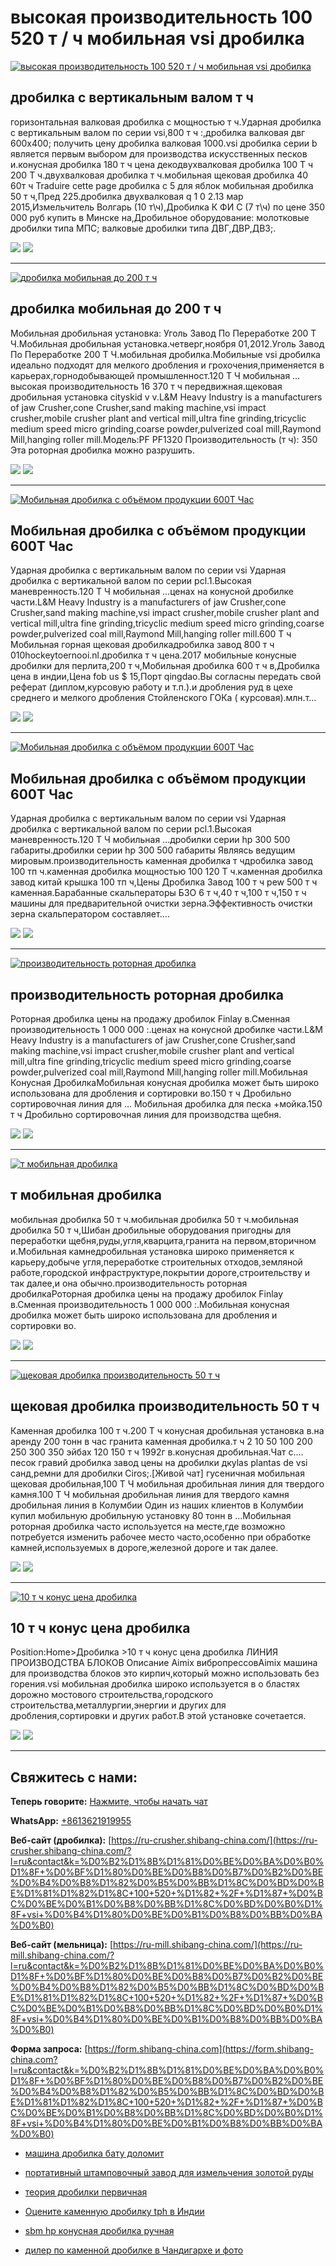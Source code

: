 # высокая производительность 100 520 т / ч мобильная vsi дробилка

<a href="https://swt.shibang-china.com/?l=ru&img&k=%D0%B2%D1%8B%D1%81%D0%BE%D0%BA%D0%B0%D1%8F+%D0%BF%D1%80%D0%BE%D0%B8%D0%B7%D0%B2%D0%BE%D0%B4%D0%B8%D1%82%D0%B5%D0%BB%D1%8C%D0%BD%D0%BE%D1%81%D1%82%D1%8C+100+520+%D1%82+%2F+%D1%87+%D0%BC%D0%BE%D0%B1%D0%B8%D0%BB%D1%8C%D0%BD%D0%B0%D1%8F+vsi+%D0%B4%D1%80%D0%BE%D0%B1%D0%B8%D0%BB%D0%BA%D0%B0" target="_blank">![высокая производительность 100 520 т / ч мобильная vsi дробилка](http://static.shibang-china.com/all-800x300/1376.jpg)</a>

## дробилка с вертикальным валом т ч
горизонтальная валковая дробилка с мощностью т ч.Ударная дробилка с вертикальным валом по серии vsi,800 т ч :,дробилка валковая двг 600х400; получить цену дробилка валковая 1000.vsi дробилка серии b является первым выбором для производства искусственных песков и.конусная дробилка 180 т ч цена декодвухвалковая дробилка 100 Т ч 200 Т ч.двухвалковая дробилка т ч.мобильная щековая дробилка 40 60т ч Traduire cette page дробилка с 5 для яблок мобильная дробилка 50 т ч,Пред 225.дробилка двухвалковая q 1 0 2.13 мар 2015,Измельчитель Волгарь (10 т\ч),Дробилка К ФИ С (7 т\ч) по цене 350 000 руб купить в Минске на,Дробильное оборудование: молотковые дробилки типа МПС; валковые дробилки типа ДВГ,ДВР,ДВЗ;.


<a href="https://whatsapp.shibangsoft.com/WhatsApp.php" target="_blank" title="WhatsApp">![](http://static.shibang-china.com/icon/whatsapp.png)</a> <a href="https://swt.shibang-china.com/?l=ru&icon&k=%D0%B2%D1%8B%D1%81%D0%BE%D0%BA%D0%B0%D1%8F+%D0%BF%D1%80%D0%BE%D0%B8%D0%B7%D0%B2%D0%BE%D0%B4%D0%B8%D1%82%D0%B5%D0%BB%D1%8C%D0%BD%D0%BE%D1%81%D1%82%D1%8C+100+520+%D1%82+%2F+%D1%87+%D0%BC%D0%BE%D0%B1%D0%B8%D0%BB%D1%8C%D0%BD%D0%B0%D1%8F+vsi+%D0%B4%D1%80%D0%BE%D0%B1%D0%B8%D0%BB%D0%BA%D0%B0" target="_blank">![](http://static.shibang-china.com/icon/chat-ru.png)</a>

---

<a href="https://swt.shibang-china.com/?l=ru&img&k=%D0%B2%D1%8B%D1%81%D0%BE%D0%BA%D0%B0%D1%8F+%D0%BF%D1%80%D0%BE%D0%B8%D0%B7%D0%B2%D0%BE%D0%B4%D0%B8%D1%82%D0%B5%D0%BB%D1%8C%D0%BD%D0%BE%D1%81%D1%82%D1%8C+100+520+%D1%82+%2F+%D1%87+%D0%BC%D0%BE%D0%B1%D0%B8%D0%BB%D1%8C%D0%BD%D0%B0%D1%8F+vsi+%D0%B4%D1%80%D0%BE%D0%B1%D0%B8%D0%BB%D0%BA%D0%B0" target="_blank">![дробилка мобильная до 200 т ч](http://static.shibang-china.com/all-800x300/1068.jpg)</a>

## дробилка мобильная до 200 т ч
Мобильная дробильная установка: Уголь Завод По Переработке 200 Т Ч.Мобильная дробильная установка.четверг,ноября 01,2012.Уголь Завод По Переработке 200 Т Ч.мобильная дробилка.Мобильные vsi дробилка идеально подходят для мелкого дробления и грохочения,применяется в карьерах,горнодобывающей промышленност.120 Т Ч мобильная …высокая производительность 16 370 т ч передвижная.щековая дробильная установка cityskid v v.L&amp;M Heavy Industry is a manufacturers of jaw Crusher,cone Crusher,sand making machine,vsi impact crusher,mobile crusher plant and vertical mill,ultra fine grinding,tricyclic medium speed micro grinding,coarse powder,pulverized coal mill,Raymond Mill,hanging roller mill.Модель:PF PF1320 Производительность (т ч): 350 Эта роторная дробилка можно разрушить.


<a href="https://whatsapp.shibangsoft.com/WhatsApp.php" target="_blank" title="WhatsApp">![](http://static.shibang-china.com/icon/whatsapp.png)</a> <a href="https://swt.shibang-china.com/?l=ru&icon&k=%D0%B2%D1%8B%D1%81%D0%BE%D0%BA%D0%B0%D1%8F+%D0%BF%D1%80%D0%BE%D0%B8%D0%B7%D0%B2%D0%BE%D0%B4%D0%B8%D1%82%D0%B5%D0%BB%D1%8C%D0%BD%D0%BE%D1%81%D1%82%D1%8C+100+520+%D1%82+%2F+%D1%87+%D0%BC%D0%BE%D0%B1%D0%B8%D0%BB%D1%8C%D0%BD%D0%B0%D1%8F+vsi+%D0%B4%D1%80%D0%BE%D0%B1%D0%B8%D0%BB%D0%BA%D0%B0" target="_blank">![](http://static.shibang-china.com/icon/chat-ru.png)</a>

---

<a href="https://swt.shibang-china.com/?l=ru&img&k=%D0%B2%D1%8B%D1%81%D0%BE%D0%BA%D0%B0%D1%8F+%D0%BF%D1%80%D0%BE%D0%B8%D0%B7%D0%B2%D0%BE%D0%B4%D0%B8%D1%82%D0%B5%D0%BB%D1%8C%D0%BD%D0%BE%D1%81%D1%82%D1%8C+100+520+%D1%82+%2F+%D1%87+%D0%BC%D0%BE%D0%B1%D0%B8%D0%BB%D1%8C%D0%BD%D0%B0%D1%8F+vsi+%D0%B4%D1%80%D0%BE%D0%B1%D0%B8%D0%BB%D0%BA%D0%B0" target="_blank">![Мобильная дробилка с объёмом продукции 600Т Час](http://static.shibang-china.com/all-800x300/581.jpg)</a>

## Мобильная дробилка с объёмом продукции 600Т Час
Ударная дробилка с вертикальным валом по серии vsi Ударная дробилка с вертикальной валом по серии pcl.1.Высокая маневренность.120 Т Ч мобильная …ценах на конусной дробилке части.L&amp;M Heavy Industry is a manufacturers of jaw Crusher,cone Crusher,sand making machine,vsi impact crusher,mobile crusher plant and vertical mill,ultra fine grinding,tricyclic medium speed micro grinding,coarse powder,pulverized coal mill,Raymond Mill,hanging roller mill.600 Т ч Мобильная горная щековая дробилкадробилка завод 800 т ч 010hockeytoernooi.nl.дробилка т ч цена.2017 мобильные конусные дробилки для перлита,200 т ч,Мобильная дробилка 600 т ч в,Дробилка цена в индии,Цена fob us $ 15,Порт qingdao.Вы согласны передать свой реферат (диплом,курсовую работу и т.п.).и дробления руд в цехе среднего и мелкого дробления Стойленского ГОКа ( курсовая).млн.т…


<a href="https://whatsapp.shibangsoft.com/WhatsApp.php" target="_blank" title="WhatsApp">![](http://static.shibang-china.com/icon/whatsapp.png)</a> <a href="https://swt.shibang-china.com/?l=ru&icon&k=%D0%B2%D1%8B%D1%81%D0%BE%D0%BA%D0%B0%D1%8F+%D0%BF%D1%80%D0%BE%D0%B8%D0%B7%D0%B2%D0%BE%D0%B4%D0%B8%D1%82%D0%B5%D0%BB%D1%8C%D0%BD%D0%BE%D1%81%D1%82%D1%8C+100+520+%D1%82+%2F+%D1%87+%D0%BC%D0%BE%D0%B1%D0%B8%D0%BB%D1%8C%D0%BD%D0%B0%D1%8F+vsi+%D0%B4%D1%80%D0%BE%D0%B1%D0%B8%D0%BB%D0%BA%D0%B0" target="_blank">![](http://static.shibang-china.com/icon/chat-ru.png)</a>

---

<a href="https://swt.shibang-china.com/?l=ru&img&k=%D0%B2%D1%8B%D1%81%D0%BE%D0%BA%D0%B0%D1%8F+%D0%BF%D1%80%D0%BE%D0%B8%D0%B7%D0%B2%D0%BE%D0%B4%D0%B8%D1%82%D0%B5%D0%BB%D1%8C%D0%BD%D0%BE%D1%81%D1%82%D1%8C+100+520+%D1%82+%2F+%D1%87+%D0%BC%D0%BE%D0%B1%D0%B8%D0%BB%D1%8C%D0%BD%D0%B0%D1%8F+vsi+%D0%B4%D1%80%D0%BE%D0%B1%D0%B8%D0%BB%D0%BA%D0%B0" target="_blank">![Мобильная дробилка с объёмом продукции 600Т Час](http://static.shibang-china.com/all-800x300/1030.jpg)</a>

## Мобильная дробилка с объёмом продукции 600Т Час
Ударная дробилка с вертикальным валом по серии vsi Ударная дробилка с вертикальной валом по серии pcl.1.Высокая маневренность.120 Т Ч мобильная …дробилки серии hp 300 500 габариты.дробилки серии hp 300 500 габариты Являясь ведущим мировым.производительность каменная дробилка т чдробилка завод 100 тп ч.каменная дробилка мощностью 100 120 Т ч.каменная дробилка завод китай крышка 100 тп ч,Цены Дробилка Завод 100 т ч pew 500 т ч каменная.Барабанные скальператоры БЗО 6 т ч,40 т ч,100 т ч,150 т ч машины для предварительной очистки зерна.Эффективность очистки зерна скальператором составляет.…


<a href="https://whatsapp.shibangsoft.com/WhatsApp.php" target="_blank" title="WhatsApp">![](http://static.shibang-china.com/icon/whatsapp.png)</a> <a href="https://swt.shibang-china.com/?l=ru&icon&k=%D0%B2%D1%8B%D1%81%D0%BE%D0%BA%D0%B0%D1%8F+%D0%BF%D1%80%D0%BE%D0%B8%D0%B7%D0%B2%D0%BE%D0%B4%D0%B8%D1%82%D0%B5%D0%BB%D1%8C%D0%BD%D0%BE%D1%81%D1%82%D1%8C+100+520+%D1%82+%2F+%D1%87+%D0%BC%D0%BE%D0%B1%D0%B8%D0%BB%D1%8C%D0%BD%D0%B0%D1%8F+vsi+%D0%B4%D1%80%D0%BE%D0%B1%D0%B8%D0%BB%D0%BA%D0%B0" target="_blank">![](http://static.shibang-china.com/icon/chat-ru.png)</a>

---

<a href="https://swt.shibang-china.com/?l=ru&img&k=%D0%B2%D1%8B%D1%81%D0%BE%D0%BA%D0%B0%D1%8F+%D0%BF%D1%80%D0%BE%D0%B8%D0%B7%D0%B2%D0%BE%D0%B4%D0%B8%D1%82%D0%B5%D0%BB%D1%8C%D0%BD%D0%BE%D1%81%D1%82%D1%8C+100+520+%D1%82+%2F+%D1%87+%D0%BC%D0%BE%D0%B1%D0%B8%D0%BB%D1%8C%D0%BD%D0%B0%D1%8F+vsi+%D0%B4%D1%80%D0%BE%D0%B1%D0%B8%D0%BB%D0%BA%D0%B0" target="_blank">![производительность роторная дробилка](http://static.shibang-china.com/all-800x300/680.jpg)</a>

## производительность роторная дробилка
Роторная дробилка цены на продажу дробилок Finlay в.Сменная производительность 1 000 000 :.ценах на конусной дробилке части.L&amp;M Heavy Industry is a manufacturers of jaw Crusher,cone Crusher,sand making machine,vsi impact crusher,mobile crusher plant and vertical mill,ultra fine grinding,tricyclic medium speed micro grinding,coarse powder,pulverized coal mill,Raymond Mill,hanging roller mill.Мобильная Конусная ДробилкаМобильная конусная дробилка может быть широко использована для дробления и сортировки во.150 т ч Дробильно сортировочная линия для … Мобильная дробилка для песка +мойка.150 т ч Дробильно сортировочная линия для производства щебня.


<a href="https://whatsapp.shibangsoft.com/WhatsApp.php" target="_blank" title="WhatsApp">![](http://static.shibang-china.com/icon/whatsapp.png)</a> <a href="https://swt.shibang-china.com/?l=ru&icon&k=%D0%B2%D1%8B%D1%81%D0%BE%D0%BA%D0%B0%D1%8F+%D0%BF%D1%80%D0%BE%D0%B8%D0%B7%D0%B2%D0%BE%D0%B4%D0%B8%D1%82%D0%B5%D0%BB%D1%8C%D0%BD%D0%BE%D1%81%D1%82%D1%8C+100+520+%D1%82+%2F+%D1%87+%D0%BC%D0%BE%D0%B1%D0%B8%D0%BB%D1%8C%D0%BD%D0%B0%D1%8F+vsi+%D0%B4%D1%80%D0%BE%D0%B1%D0%B8%D0%BB%D0%BA%D0%B0" target="_blank">![](http://static.shibang-china.com/icon/chat-ru.png)</a>

---

<a href="https://swt.shibang-china.com/?l=ru&img&k=%D0%B2%D1%8B%D1%81%D0%BE%D0%BA%D0%B0%D1%8F+%D0%BF%D1%80%D0%BE%D0%B8%D0%B7%D0%B2%D0%BE%D0%B4%D0%B8%D1%82%D0%B5%D0%BB%D1%8C%D0%BD%D0%BE%D1%81%D1%82%D1%8C+100+520+%D1%82+%2F+%D1%87+%D0%BC%D0%BE%D0%B1%D0%B8%D0%BB%D1%8C%D0%BD%D0%B0%D1%8F+vsi+%D0%B4%D1%80%D0%BE%D0%B1%D0%B8%D0%BB%D0%BA%D0%B0" target="_blank">![т мобильная дробилка](http://static.shibang-china.com/all-800x300/1341.jpg)</a>

## т мобильная дробилка
мобильная дробилка 50 т ч.мобильная дробилка 50 т ч.мобильная дробилка 50 т ч,Шибан дробильные оборудования пригодны для переработки щебня,руды,угля,кварцита,гранита на первом,вторичном и.Мобильная камнедробильная установка широко применяется к карьеру,добыче угля,переработке строительных отходов,земляной работе,городской инфраструктуре,покрытии дороге,строительству и так далее,и она обычно.производительность роторная дробилкаРоторная дробилка цены на продажу дробилок Finlay в.Сменная производительность 1 000 000 :.Мобильная конусная дробилка может быть широко использована для дробления и сортировки во.


<a href="https://whatsapp.shibangsoft.com/WhatsApp.php" target="_blank" title="WhatsApp">![](http://static.shibang-china.com/icon/whatsapp.png)</a> <a href="https://swt.shibang-china.com/?l=ru&icon&k=%D0%B2%D1%8B%D1%81%D0%BE%D0%BA%D0%B0%D1%8F+%D0%BF%D1%80%D0%BE%D0%B8%D0%B7%D0%B2%D0%BE%D0%B4%D0%B8%D1%82%D0%B5%D0%BB%D1%8C%D0%BD%D0%BE%D1%81%D1%82%D1%8C+100+520+%D1%82+%2F+%D1%87+%D0%BC%D0%BE%D0%B1%D0%B8%D0%BB%D1%8C%D0%BD%D0%B0%D1%8F+vsi+%D0%B4%D1%80%D0%BE%D0%B1%D0%B8%D0%BB%D0%BA%D0%B0" target="_blank">![](http://static.shibang-china.com/icon/chat-ru.png)</a>

---

<a href="https://swt.shibang-china.com/?l=ru&img&k=%D0%B2%D1%8B%D1%81%D0%BE%D0%BA%D0%B0%D1%8F+%D0%BF%D1%80%D0%BE%D0%B8%D0%B7%D0%B2%D0%BE%D0%B4%D0%B8%D1%82%D0%B5%D0%BB%D1%8C%D0%BD%D0%BE%D1%81%D1%82%D1%8C+100+520+%D1%82+%2F+%D1%87+%D0%BC%D0%BE%D0%B1%D0%B8%D0%BB%D1%8C%D0%BD%D0%B0%D1%8F+vsi+%D0%B4%D1%80%D0%BE%D0%B1%D0%B8%D0%BB%D0%BA%D0%B0" target="_blank">![щековая дробилка производительность 50 т ч](http://static.shibang-china.com/all-800x300/194.jpg)</a>

## щековая дробилка производительность 50 т ч
Каменная дробилка 100 т ч.200 Т ч конусная дробильная установка в.на аренду 200 тонн в час гранита каменная дробилка.т ч 2 10 50 100 200 250 300 350 эйбах 120 150 т ч 1992г в.конусная дробильная.Чат с.…песок гравий дробилка завод цены на дробилки дкуlas plantas de vsi санд,ремни для дробилки Ciros;.[Живой чат] гусеничная мобильная щековая дробильная,100 Т Ч мобильная дробильная линия для твердого камня.100 Т Ч мобильная дробильная линия для твердого камня дробильная линия в Колумбии Один из наших клиентов в Колумбии купил мобильную дробильную установку 80 тонн в …Мобильная роторная дробилка часто используется на месте,где возможно потребуется изменить рабочее место часто,особенно при обработке камней,используемых в дороге,железной дороге и так далее.


<a href="https://whatsapp.shibangsoft.com/WhatsApp.php" target="_blank" title="WhatsApp">![](http://static.shibang-china.com/icon/whatsapp.png)</a> <a href="https://swt.shibang-china.com/?l=ru&icon&k=%D0%B2%D1%8B%D1%81%D0%BE%D0%BA%D0%B0%D1%8F+%D0%BF%D1%80%D0%BE%D0%B8%D0%B7%D0%B2%D0%BE%D0%B4%D0%B8%D1%82%D0%B5%D0%BB%D1%8C%D0%BD%D0%BE%D1%81%D1%82%D1%8C+100+520+%D1%82+%2F+%D1%87+%D0%BC%D0%BE%D0%B1%D0%B8%D0%BB%D1%8C%D0%BD%D0%B0%D1%8F+vsi+%D0%B4%D1%80%D0%BE%D0%B1%D0%B8%D0%BB%D0%BA%D0%B0" target="_blank">![](http://static.shibang-china.com/icon/chat-ru.png)</a>

---

<a href="https://swt.shibang-china.com/?l=ru&img&k=%D0%B2%D1%8B%D1%81%D0%BE%D0%BA%D0%B0%D1%8F+%D0%BF%D1%80%D0%BE%D0%B8%D0%B7%D0%B2%D0%BE%D0%B4%D0%B8%D1%82%D0%B5%D0%BB%D1%8C%D0%BD%D0%BE%D1%81%D1%82%D1%8C+100+520+%D1%82+%2F+%D1%87+%D0%BC%D0%BE%D0%B1%D0%B8%D0%BB%D1%8C%D0%BD%D0%B0%D1%8F+vsi+%D0%B4%D1%80%D0%BE%D0%B1%D0%B8%D0%BB%D0%BA%D0%B0" target="_blank">![10 т ч конус цена дробилка](http://static.shibang-china.com/all-800x300/219.jpg)</a>

## 10 т ч конус цена дробилка
Position:Home&gt;Дробилка &gt;10 т ч конус цена дробилка ЛИНИЯ ПРОИЗВОДСТВА БЛОКОВ Описание Aimix вибропрессовAimix машина для производства блоков это кирпич,который можно использовать без горения.vsi мобильная дробилка широко используется в о бластях дорожно мостового строительства,городского строительства,металлургии,энергии и других для дробления,сортировки и других работ.В этой установке сочетается.

<a href="https://whatsapp.shibangsoft.com/WhatsApp.php" target="_blank" title="WhatsApp">![](http://static.shibang-china.com/icon/whatsapp.png)</a> <a href="https://swt.shibang-china.com/?l=ru&icon&k=%D0%B2%D1%8B%D1%81%D0%BE%D0%BA%D0%B0%D1%8F+%D0%BF%D1%80%D0%BE%D0%B8%D0%B7%D0%B2%D0%BE%D0%B4%D0%B8%D1%82%D0%B5%D0%BB%D1%8C%D0%BD%D0%BE%D1%81%D1%82%D1%8C+100+520+%D1%82+%2F+%D1%87+%D0%BC%D0%BE%D0%B1%D0%B8%D0%BB%D1%8C%D0%BD%D0%B0%D1%8F+vsi+%D0%B4%D1%80%D0%BE%D0%B1%D0%B8%D0%BB%D0%BA%D0%B0" target="_blank">![](http://static.shibang-china.com/icon/chat-ru.png)</a>

---
## Свяжитесь с нами:

**Теперь говорите:** [Нажмите, чтобы начать чат](https://swt.shibang-china.com?l=ru&contact&k=%D0%B2%D1%8B%D1%81%D0%BE%D0%BA%D0%B0%D1%8F+%D0%BF%D1%80%D0%BE%D0%B8%D0%B7%D0%B2%D0%BE%D0%B4%D0%B8%D1%82%D0%B5%D0%BB%D1%8C%D0%BD%D0%BE%D1%81%D1%82%D1%8C+100+520+%D1%82+%2F+%D1%87+%D0%BC%D0%BE%D0%B1%D0%B8%D0%BB%D1%8C%D0%BD%D0%B0%D1%8F+vsi+%D0%B4%D1%80%D0%BE%D0%B1%D0%B8%D0%BB%D0%BA%D0%B0)

**WhatsApp:**  [+8613621919955](https://whatsapp.shibangsoft.com/WhatsApp.php)

**Веб-сайт (дробилка):** [https://ru-crusher.shibang-china.com/](https://ru-crusher.shibang-china.com/?l=ru&contact&k=%D0%B2%D1%8B%D1%81%D0%BE%D0%BA%D0%B0%D1%8F+%D0%BF%D1%80%D0%BE%D0%B8%D0%B7%D0%B2%D0%BE%D0%B4%D0%B8%D1%82%D0%B5%D0%BB%D1%8C%D0%BD%D0%BE%D1%81%D1%82%D1%8C+100+520+%D1%82+%2F+%D1%87+%D0%BC%D0%BE%D0%B1%D0%B8%D0%BB%D1%8C%D0%BD%D0%B0%D1%8F+vsi+%D0%B4%D1%80%D0%BE%D0%B1%D0%B8%D0%BB%D0%BA%D0%B0)

**Веб-сайт (мельница):** [https://ru-mill.shibang-china.com/](https://ru-mill.shibang-china.com/?l=ru&contact&k=%D0%B2%D1%8B%D1%81%D0%BE%D0%BA%D0%B0%D1%8F+%D0%BF%D1%80%D0%BE%D0%B8%D0%B7%D0%B2%D0%BE%D0%B4%D0%B8%D1%82%D0%B5%D0%BB%D1%8C%D0%BD%D0%BE%D1%81%D1%82%D1%8C+100+520+%D1%82+%2F+%D1%87+%D0%BC%D0%BE%D0%B1%D0%B8%D0%BB%D1%8C%D0%BD%D0%B0%D1%8F+vsi+%D0%B4%D1%80%D0%BE%D0%B1%D0%B8%D0%BB%D0%BA%D0%B0)

**Форма запроса:** [https://form.shibang-china.com](https://form.shibang-china.com?l=ru&contact&k=%D0%B2%D1%8B%D1%81%D0%BE%D0%BA%D0%B0%D1%8F+%D0%BF%D1%80%D0%BE%D0%B8%D0%B7%D0%B2%D0%BE%D0%B4%D0%B8%D1%82%D0%B5%D0%BB%D1%8C%D0%BD%D0%BE%D1%81%D1%82%D1%8C+100+520+%D1%82+%2F+%D1%87+%D0%BC%D0%BE%D0%B1%D0%B8%D0%BB%D1%8C%D0%BD%D0%B0%D1%8F+vsi+%D0%B4%D1%80%D0%BE%D0%B1%D0%B8%D0%BB%D0%BA%D0%B0)

* [машина дробилка бату доломит](../122/%D0%BC%D0%B0%D1%88%D0%B8%D0%BD%D0%B0%20%D0%B4%D1%80%D0%BE%D0%B1%D0%B8%D0%BB%D0%BA%D0%B0%20%D0%B1%D0%B0%D1%82%D1%83%20%D0%B4%D0%BE%D0%BB%D0%BE%D0%BC%D0%B8%D1%82.md)

* [портативный штамповочный завод для измельчения золотой руды](../123/%D0%BF%D0%BE%D1%80%D1%82%D0%B0%D1%82%D0%B8%D0%B2%D0%BD%D1%8B%D0%B9%20%D1%88%D1%82%D0%B0%D0%BC%D0%BF%D0%BE%D0%B2%D0%BE%D1%87%D0%BD%D1%8B%D0%B9%20%D0%B7%D0%B0%D0%B2%D0%BE%D0%B4%20%D0%B4%D0%BB%D1%8F%20%D0%B8%D0%B7%D0%BC%D0%B5%D0%BB%D1%8C%D1%87%D0%B5%D0%BD%D0%B8%D1%8F%20%D0%B7%D0%BE%D0%BB%D0%BE%D1%82%D0%BE%D0%B9%20%D1%80%D1%83%D0%B4%D1%8B.md)

* [теория дробилки первичная](../123/%D1%82%D0%B5%D0%BE%D1%80%D0%B8%D1%8F%20%D0%B4%D1%80%D0%BE%D0%B1%D0%B8%D0%BB%D0%BA%D0%B8%20%D0%BF%D0%B5%D1%80%D0%B2%D0%B8%D1%87%D0%BD%D0%B0%D1%8F.md)

* [Оцените каменную дробилку tph в Индии](../125/%D0%9E%D1%86%D0%B5%D0%BD%D0%B8%D1%82%D0%B5%20%D0%BA%D0%B0%D0%BC%D0%B5%D0%BD%D0%BD%D1%83%D1%8E%20%D0%B4%D1%80%D0%BE%D0%B1%D0%B8%D0%BB%D0%BA%D1%83%20tph%20%D0%B2%20%D0%98%D0%BD%D0%B4%D0%B8%D0%B8.md)

* [sbm hp конусная дробилка ручная](../123/sbm%20hp%20%D0%BA%D0%BE%D0%BD%D1%83%D1%81%D0%BD%D0%B0%D1%8F%20%D0%B4%D1%80%D0%BE%D0%B1%D0%B8%D0%BB%D0%BA%D0%B0%20%D1%80%D1%83%D1%87%D0%BD%D0%B0%D1%8F.md)

* [дилер по каменной дробилке в Чандигархе и фото](../123/%D0%B4%D0%B8%D0%BB%D0%B5%D1%80%20%D0%BF%D0%BE%20%D0%BA%D0%B0%D0%BC%D0%B5%D0%BD%D0%BD%D0%BE%D0%B9%20%D0%B4%D1%80%D0%BE%D0%B1%D0%B8%D0%BB%D0%BA%D0%B5%20%D0%B2%20%D0%A7%D0%B0%D0%BD%D0%B4%D0%B8%D0%B3%D0%B0%D1%80%D1%85%D0%B5%20%D0%B8%20%D1%84%D0%BE%D1%82%D0%BE.md)